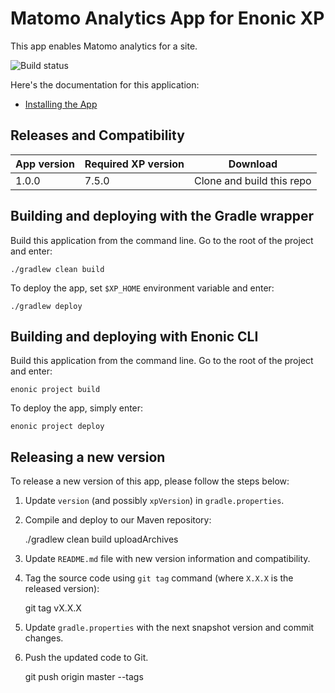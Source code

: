 # Matomo Analytics App for Enonic XP

This app enables Matomo analytics for a site.

![Build status](https://github.com/bouvet/app-matomo/actions/workflows/enonic-gradle.yml/badge.svg)

Here's the documentation for this application:

* [Installing the App](docs/installing.md)


## Releases and Compatibility

| App version | Required XP version | Download |
| ----------- | ------------------- | -------- |
| 1.0.0 | 7.5.0 | Clone and build this repo |

## Building and deploying with the Gradle wrapper

Build this application from the command line. Go to the root of the project and enter:

    ./gradlew clean build

To deploy the app, set `$XP_HOME` environment variable and enter:

    ./gradlew deploy

## Building and deploying with Enonic CLI

Build this application from the command line. Go to the root of the project and enter:

    enonic project build

To deploy the app, simply enter:

    enonic project deploy

## Releasing a new version

To release a new version of this app, please follow the steps below:

1. Update `version` (and possibly `xpVersion`) in  `gradle.properties`.

2. Compile and deploy to our Maven repository:

    ./gradlew clean build uploadArchives

3. Update `README.md` file with new version information and compatibility.

4. Tag the source code using `git tag` command (where `X.X.X` is the released version):

    git tag vX.X.X

5. Update `gradle.properties` with the next snapshot version and commit changes.

6. Push the updated code to Git.

    git push origin master --tags
